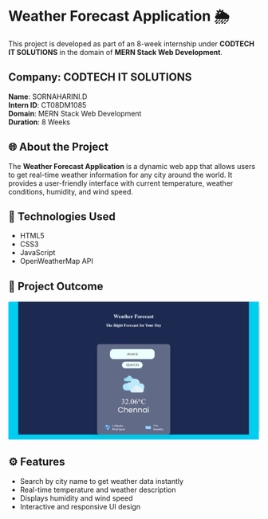 # Weather Forecast Application 🌦️

This project is developed as part of an 8-week internship under **CODTECH IT SOLUTIONS** in the domain of **MERN Stack Web Development**.
## Company: CODTECH IT SOLUTIONS  
**Name**: SORNAHARINI.D  
**Intern ID**: CT08DM1085  
**Domain**: MERN Stack Web Development  
**Duration**: 8 Weeks  


## 🌐 About the Project

The **Weather Forecast Application** is a dynamic web app that allows users to get real-time weather information for any city around the world. It provides a user-friendly interface with current temperature, weather conditions, humidity, and wind speed.

## 🚀 Technologies Used

- HTML5  
- CSS3  
- JavaScript  
- OpenWeatherMap API

## 📸 Project Outcome

![Weather Application Screenshot](./assets/images/weatherapplication_outcome.png)


## ⚙️ Features

- Search by city name to get weather data instantly  
- Real-time temperature and weather description  
- Displays humidity and wind speed  
- Interactive and responsive UI design
